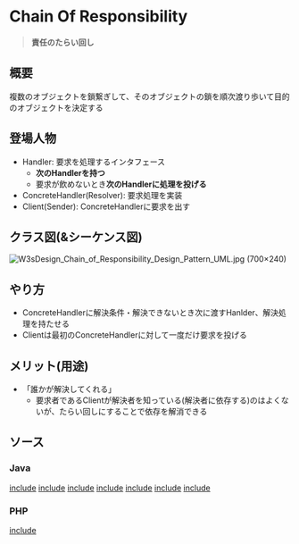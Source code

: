 # Chain Of Responsibility

> **責任のたらい回し**

## 概要

複数のオブジェクトを鎖繋ぎして、そのオブジェクトの鎖を順次渡り歩いて目的のオブジェクトを決定する

## 登場人物

- Handler: 要求を処理するインタフェース
  - **次のHandlerを持つ**
  - 要求が飲めないとき**次のHandlerに処理を投げる**
- ConcreteHandler(Resolver): 要求処理を実装
- Client(Sender): ConcreteHandlerに要求を出す

## クラス図(&シーケンス図)

![W3sDesign\_Chain\_of\_Responsibility\_Design\_Pattern\_UML\.jpg \(700×240\)](https://upload.wikimedia.org/wikipedia/commons/6/6a/W3sDesign_Chain_of_Responsibility_Design_Pattern_UML.jpg)

## やり方

- ConcreteHandlerに解決条件・解決できないとき次に渡すHanlder、解決処理を持たせる
- Clientは最初のConcreteHandlerに対して一度だけ要求を投げる

## メリット(用途)

- 「誰かが解決してくれる」
  - 要求者であるClientが解決者を知っている(解決者に依存する)のはよくないが、たらい回しにすることで依存を解消できる

## ソース

### Java


[include](../../patterns/dpsrc_2009-10-10/src/ChainOfResponsibility/Sample/OddSupport.java)
[include](../../patterns/dpsrc_2009-10-10/src/ChainOfResponsibility/Sample/Support.java)
[include](../../patterns/dpsrc_2009-10-10/src/ChainOfResponsibility/Sample/LimitSupport.java)
[include](../../patterns/dpsrc_2009-10-10/src/ChainOfResponsibility/Sample/NoSupport.java)
[include](../../patterns/dpsrc_2009-10-10/src/ChainOfResponsibility/Sample/Main.java)
[include](../../patterns/dpsrc_2009-10-10/src/ChainOfResponsibility/Sample/Trouble.java)
[include](../../patterns/dpsrc_2009-10-10/src/ChainOfResponsibility/Sample/SpecialSupport.java)

### PHP

[include](../../patterns/COR/index.php)
